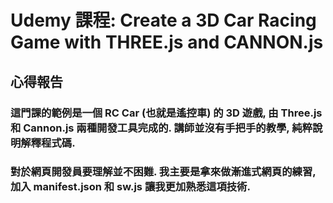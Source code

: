 # Udemy 課程: Create a 3D Car Racing Game with THREE.js and CANNON.js
## 心得報告
### 這門課的範例是一個 RC Car (也就是遙控車) 的 3D 遊戲, 由 Three.js 和 Cannon.js 兩種開發工具完成的. 講師並沒有手把手的教學, 純粹說明解釋程式碼.
### 對於網頁開發員要理解並不困難. 我主要是拿來做漸進式網頁的練習, 加入 manifest.json 和 sw.js 讓我更加熟悉這項技術. 

